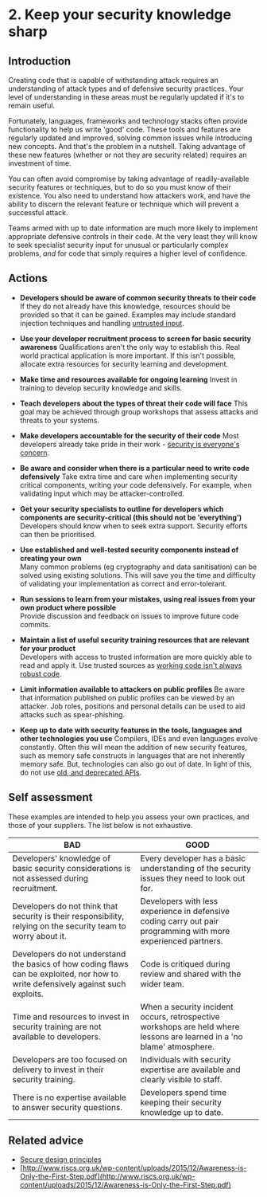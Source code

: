 # 2. Keep your security knowledge sharp

## Introduction

Creating code that is capable of withstanding attack requires an understanding of attack types and of defensive security practices. Your level of understanding in these areas must be regularly updated if it's to remain useful.

Fortunately, languages, frameworks and technology stacks often provide functionality to help us write 'good' code. These tools and features are regularly updated and improved, solving common issues while introducing new concepts. And that's the problem in a nutshell. Taking advantage of these new features (whether or not they are security related) requires an investment of time.

You can often avoid compromise by taking advantage of readily-available security features or techniques, but to do so you must know of their existence. You also need to understand how attackers work, and have the ability to discern the relevant feature or technique which will prevent a successful attack.

Teams armed with up to date information are much more likely to implement appropriate defensive controls in their code. At the very least they will know to seek specialist security input for unusual or particularly complex problems, _and_ for code that simply requires a higher level of confidence.


## Actions

* **Developers should be aware of common security threats to their code** 
  If they do not already have this knowledge, resources should be provided so that it can be gained. Examples may include standard injection techniques and handling [untrusted input](https://www.owasp.org/index.php/Injection_Theory).

* **Use your developer recruitment process to screen for basic security awareness** 
  Qualifications aren't the only way to establish this. Real world practical application is more important. If this isn't possible, allocate extra resources for security learning and development.

* **Make time and resources available for ongoing learning** 
  Invest in training to develop security knowledge and skills.

* **Teach developers about the types of threat their code will face** 
  This goal may be achieved through group workshops that assess attacks and threats to your systems.

* **Make developers accountable for the security of their code** 
  Most developers already take pride in their work - [security is everyone's concern](2-keep-your-security-knowledge-sharp.md).

* **Be aware and consider when there is a particular need to write code defensively** 
  Take extra time and care when implementing security critical components, writing your code defensively. For example, when validating input which may be attacker-controlled.

* **Get your security specialists to outline **for developers** which **components are** security-critical (this should not be 'everything')** 
  Developers should know when to seek extra support. Security efforts can then be prioritised.

* **Use established and well-tested security components instead of creating your own**  
  Many common problems (eg cryptography and data sanitisation) can be solved using existing solutions. This will save you the time and difficulty of validating your implementation as correct and error-tolerant.

* **Run sessions to learn from your mistakes, using real issues from your own product where possible**  
  Provide discussion and feedback on issues to improve future code commits.

* **Maintain a list of useful security training resources that are relevant for your product**  
  Developers with access to trusted information are more quickly able to read and apply it. Use trusted sources as [working code isn't always robust code](https://www.aisec.fraunhofer.de/content/dam/aisec/Dokumente/Publikationen/Studien_TechReports/englisch/stackoverflow.pdf).

* **Limit information available to attackers on public profiles**
  Be aware that information published on public profiles can be viewed by an attacker. Job roles, positions and personal details can be used to aid attacks such as spear-phishing.

*  **Keep up to date with security features in the tools, languages and other technologies you use**
  Compilers, IDEs and even languages evolve constantly. Often this will mean the addition of new security features, such as memory safe constructs in languages that are not inherently memory safe. But, technologies can also go out of date. In light of this, do not use [old, and deprecated APIs](https://cwe.mitre.org/data/definitions/676.html).


## Self assessment

These examples are intended to help you assess your own practices, and those of your suppliers. The list below is not exhaustive.

| BAD | GOOD |
|-----|------|
| Developers' knowledge of basic security considerations is not assessed during recruitment. | Every developer has a basic understanding of the security issues they need to look out for. |
| Developers do not think that security is their responsibility, relying on the security team to worry about it. | Developers with less experience in defensive coding carry out pair programming with more experienced partners. |
| Developers do not understand the basics of how coding flaws can be exploited, nor how to write defensively against such exploits. | Code is critiqued during review and shared with the wider team. |
| Time and resources to invest in security training are not available to developers. | When a security incident occurs, retrospective workshops are held where lessons are learned in a 'no blame' atmosphere. |
| Developers are too focused on delivery to invest in their security training. | Individuals with security expertise are available and clearly visible to staff. |
| There is no expertise available to answer security questions. | Developers spend time keeping their security knowledge up to date. |


## Related advice

* [Secure design principles](https://www.ncsc.gov.uk/guidance/security-design-principles-digital-services-main)
* [http://www.riscs.org.uk/wp-content/uploads/2015/12/Awareness-is-Only-the-First-Step.pdf](http://www.riscs.org.uk/wp-content/uploads/2015/12/Awareness-is-Only-the-First-Step.pdf)
